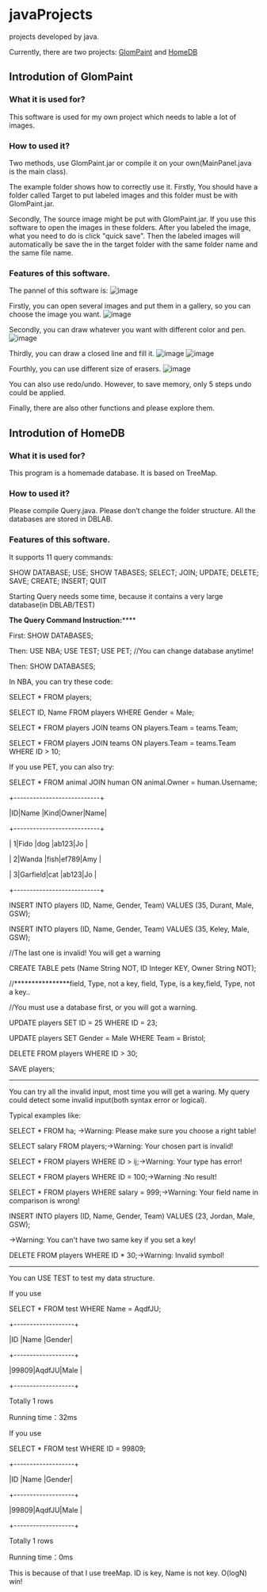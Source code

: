 # javaProjects
projects developed by java.

Currently, there are two projects: [GlomPaint](#introdution-of-glompaint) and [HomeDB](#introdution-of-homedb)


## Introdution of GlomPaint

### What it is used for?

This software is used for my own project which needs to lable a lot of images.

### How to used it?
Two methods, use GlomPaint.jar or compile it on your own(MainPanel.java is the main class).

The example folder shows how to correctly use it. 
Firstly, You should have a folder called Target to put labeled images and this folder must be with GlomPaint.jar.

Secondly, The source image might be put with GlomPaint.jar. If you use this software to open the images in these folders. After
you labeled the image, what you need to do is click "quick save". Then the labeled images will automatically be save the in 
the target folder with the same folder name and the same file name.

### Features of this software.

The pannel of this software is:
![image](https://github.com/ChenxiiGuo/javaProjects/blob/master/GlomPaint/introduction/introduction.png)

Firstly, you can open several images and put them in a gallery, so you can choose the image you want.
![image](https://github.com/ChenxiiGuo/javaProjects/blob/master/GlomPaint/introduction/gallery.png)

Secondly, you can draw whatever you want with different color and pen.
![image](https://github.com/ChenxiiGuo/javaProjects/blob/master/GlomPaint/introduction/write.png)

Thirdly, you can draw a closed line and fill it.
![image](https://github.com/ChenxiiGuo/javaProjects/blob/master/GlomPaint/introduction/closedLine.png)
![image](https://github.com/ChenxiiGuo/javaProjects/blob/master/GlomPaint/introduction/colored.png)

Fourthly, you can use different size of erasers.
![image](https://github.com/ChenxiiGuo/javaProjects/blob/master/GlomPaint/introduction/eraser.png)

You can also use redo/undo. However, to save memory, only 5 steps undo could be applied.

Finally, there are also other functions and please explore them.

## Introdution of HomeDB

### What it is used for?
This program is a homemade database. It is based on TreeMap.

### How to used it?
Please compile Query.java. Please don’t change the folder structure. All the databases are stored in DBLAB.

### Features of this software.

It supports 11 query commands:

SHOW DATABASE; USE; SHOW TABASES; SELECT; JOIN; UPDATE; DELETE; SAVE; CREATE; INSERT; QUIT

Starting Query needs some time, because it contains a very large database(in DBLAB/TEST)

******The Query Command Instruction:**********

First: SHOW DATABASES;

Then: USE NBA; USE TEST; USE PET; //You can change database anytime!

Then: SHOW DATABASES;

In NBA, you can try these code:

SELECT * FROM players;

SELECT ID, Name FROM players WHERE Gender = Male;

SELECT * FROM players JOIN teams ON players.Team = teams.Team;

SELECT * FROM players JOIN teams ON players.Team = teams.Team WHERE ID > 10;

If you use PET, you can also try:

SELECT * FROM animal JOIN human ON animal.Owner = human.Username;

+---------------------------+

|ID|Name    |Kind|Owner|Name|

+---------------------------+

| 1|Fido    |dog |ab123|Jo  |

| 2|Wanda   |fish|ef789|Amy |

| 3|Garfield|cat |ab123|Jo  |

+---------------------------+

INSERT INTO players (ID, Name, Gender, Team) VALUES (35, Durant, Male, GSW);

INSERT INTO players (ID, Name, Gender, Team) VALUES (35, Keley, Male, GSW);

//The last one is invalid! You will get a warning 

CREATE TABLE pets (Name String NOT, ID Integer KEY, Owner String NOT);

//****************field, Type, not a key, field, Type, is a key,field, Type, not a key..

//You must use a database first, or you will got a warning.

UPDATE players SET ID = 25 WHERE ID = 23;

UPDATE players SET Gender = Male WHERE Team = Bristol;

DELETE FROM players WHERE ID > 30;

SAVE players;

****************************************************************

You can try all the invalid input, most time you will get a waring. My query could detect some invalid input(both syntax error or logical).

Typical examples like:

SELECT * FROM ha; ->Warning: Please make sure you choose a right table!

SELECT salary FROM players;->Warning: Your chosen part is invalid!

SELECT * FROM players WHERE ID > ij;->Warning: Your type has error!

SELECT * FROM players WHERE ID = 100;->Warning :No result!

SELECT * FROM players WHERE salary = 999;->Warning: Your field name in comparison is wrong!


INSERT INTO players (ID, Name, Gender, Team) VALUES (23, Jordan, Male, GSW);

->Warning: You can't have two same key if you set a key!

DELETE FROM players WHERE ID * 30;->Warning: Invalid symbol!

***********************************************************************

You can USE TEST to test my data structure.

If you use 

SELECT * FROM test WHERE Name = AqdfJU;

+-------------------+

|ID   |Name  |Gender|

+-------------------+

|99809|AqdfJU|Male  |

+-------------------+

Totally 1 rows

Running time：32ms

If you use 

SELECT * FROM test WHERE ID = 99809;

+-------------------+

|ID   |Name  |Gender|

+-------------------+

|99809|AqdfJU|Male  |

+-------------------+

Totally 1 rows

Running time：0ms


This is because of that I use treeMap. ID is key, Name is not key. O(logN) win!








